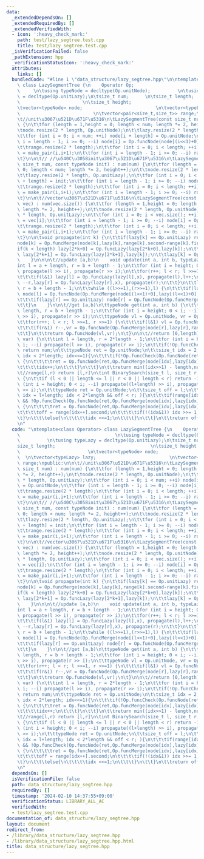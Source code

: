 ```yaml
---
data:
  _extendedDependsOn: []
  _extendedRequiredBy: []
  _extendedVerifiedWith:
  - icon: ':heavy_check_mark:'
    path: test/lazy_segtree.test.cpp
    title: test/lazy_segtree.test.cpp
  _isVerificationFailed: false
  _pathExtension: hpp
  _verificationStatusIcon: ':heavy_check_mark:'
  attributes:
    links: []
  bundledCode: "#line 1 \"data_structure/lazy_segtree.hpp\"\n\ntemplate<class Operator>\
    \ class LazySegmentTree {\n    Operator Op;                                  \
    \     \n\tusing typeNode = decltype(Op.unitNode);          \n\tusing typeLazy\
    \ = decltype(Op.unitLazy);\n\tsize_t num;      \n\tsize_t length;            \
    \                       \n\tsize_t height;                                   \n\
    \tvector<typeNode> node;                           \n\tvector<typeLazy> lazy;\
    \                           \n\tvector<pair<size_t,size_t>> range;\npublic:\n\n\
    \t//unit\u3067\u521D\u671F\u5316\n\tLazySegmentTree(const size_t num) : num(num)\
    \ {\n\t\tfor (length = 1,height = 0; length < num; length *= 2, height++);\n\t\
    \tnode.resize(2 * length, Op.unitNode);\n\t\tlazy.resize(2 * length, Op.unitLazy);\n\
    \t\tfor (int i = 0; i < num; ++i) node[i + length] = Op.unitNode;\n\t\tfor (int\
    \ i = length - 1; i >= 0; --i) node[i] = Op.funcNode(node[(i<<1)+0],node[(i<<1)+1]);\n\
    \t\trange.resize(2 * length);\n\t\tfor (int i = 0; i < length; ++i) range[i+length]\
    \ = make_pair(i,i+1);\n\t\tfor (int i = length - 1; i >= 0; --i) range[i] = make_pair(range[(i<<1)+0].first,range[(i<<1)+1].second);\n\
    \t}\n\n\t// //\u540C\u3058init\u3067\u521D\u671F\u5316\n\tLazySegmentTree(const\
    \ size_t num, const typeNode init) : num(num) {\n\t\tfor (length = 1,height =\
    \ 0; length < num; length *= 2, height++);\n\t\tnode.resize(2 * length, Op.unitNode);\n\
    \t\tlazy.resize(2 * length, Op.unitLazy);\n\t\tfor (int i = 0; i < num; ++i) node[i\
    \ + length] = init;\n\t\tfor (int i = length - 1; i >= 0; --i) node[i] = Op.funcNode(node[(i<<1)+0],node[(i<<1)+1]);\n\
    \t\trange.resize(2 * length);\n\t\tfor (int i = 0; i < length; ++i) range[i+length]\
    \ = make_pair(i,i+1);\n\t\tfor (int i = length - 1; i >= 0; --i) range[i] = make_pair(range[(i<<1)+0].first,range[(i<<1)+1].second);\n\
    \t}\n\n\t//vector\u3067\u521D\u671F\u5316\n\tLazySegmentTree(const vector<typeNode>&\
    \ vec) : num(vec.size()) {\n\t\tfor (length = 1,height = 0; length < vec.size();\
    \ length *= 2, height++);\n\t\tnode.resize(2 * length, Op.unitNode);\n\t\tlazy.resize(2\
    \ * length, Op.unitLazy);\n\t\tfor (int i = 0; i < vec.size(); ++i) node[i + length]\
    \ = vec[i];\n\t\tfor (int i = length - 1; i >= 0; --i) node[i] = Op.funcNode(node[(i<<1)+0],node[(i<<1)+1]);\n\
    \t\trange.resize(2 * length);\n\t\tfor (int i = 0; i < length; ++i) range[i+length]\
    \ = make_pair(i,i+1);\n\t\tfor (int i = length - 1; i >= 0; --i) range[i] = make_pair(range[(i<<1)+0].first,range[(i<<1)+1].second);\n\
    \t}\n\n\tvoid propagate(int k) {\n\t\tif(lazy[k] == Op.unitLazy) return;\n\t\t\
    node[k] = Op.funcMerge(node[k],lazy[k],range[k].second-range[k].first);\n\t\t\
    if(k < length) lazy[2*k+0] = Op.funcLazy(lazy[2*k+0],lazy[k]);\n\t\tif(k < length)\
    \ lazy[2*k+1] = Op.funcLazy(lazy[2*k+1],lazy[k]);\n\t\tlazy[k] = Op.unitLazy;\n\
    \    }\n\n\n\t//update [a,b)\n    void update(int a, int b, typeLazy x) {\n\t\t\
    int l = a + length, r = b + length - 1;\n\t\tfor (int i = height; 0 < i; --i)\
    \ propagate(l >> i), propagate(r >> i);\n\t\tfor(r++; l < r; l >>=1, r >>=1) {\n\
    \t\t\tif(l&1) lazy[l] = Op.funcLazy(lazy[l],x), propagate(l),l++;\n\t\t\tif(r&1)\
    \ --r,lazy[r] = Op.funcLazy(lazy[r],x), propagate(r);\n\t\t}\n\t\tl = a + length,\
    \ r = b + length - 1;\n\t\twhile ((l>>=1),(r>>=1),l) {\n\t\t\tif(lazy[l] == Op.unitLazy)\
    \ node[l] = Op.funcNode(Op.funcMerge(node[(l<<1)+0],lazy[(l<<1)+0],range[(l<<1)+0].second-range[(l<<1)+0].first),Op.funcMerge(node[(l<<1)+1],lazy[(l<<1)+1],range[(l<<1)+1].second-range[(l<<1)+1].first));\n\
    \t\t\tif(lazy[r] == Op.unitLazy) node[r] = Op.funcNode(Op.funcMerge(node[(r<<1)+0],lazy[(r<<1)+0],range[(r<<1)+0].second-range[(r<<1)+0].first),Op.funcMerge(node[(r<<1)+1],lazy[(r<<1)+1],range[(r<<1)+1].second-range[(r<<1)+1].first));\n\
    \t\t}\n    }\n\n\t//get [a,b)\n\ttypeNode get(int a, int b) {\n\t\tint l = a +\
    \ length, r = b + length - 1;\n\t\tfor (int i = height; 0 < i; --i) propagate(l\
    \ >> i), propagate(r >> i);\n\t\ttypeNode vl = Op.unitNode, vr = Op.unitNode;\n\
    \t\tfor(r++; l < r; l >>=1, r >>=1) {\n\t\t\tif(l&1) vl = Op.funcNode(vl,Op.funcMerge(node[l],lazy[l],range[l].second-range[l].first)),l++;\n\
    \t\t\tif(r&1) r--,vr = Op.funcNode(Op.funcMerge(node[r],lazy[r],range[r].second-range[r].first),vr);\n\
    \t\t}\n\t\treturn Op.funcNode(vl,vr);\n\t}\n\n\t//return [0,length]\n\tint PrefixBinarySearch(typeNode\
    \ var) {\n\t\tint l = length, r = 2*length - 1;\n\t\tfor (int i = height; 0 <\
    \ i; --i) propagate(l >> i), propagate(r >> i);\n\t\tif(!Op.funcCheck(node[1],var))\
    \ return num;\n\t\ttypeNode ret = Op.unitNode;\n\t\tsize_t idx = 2;\n\t\tfor(;\
    \ idx < 2*length; idx<<=1){\n\t\t\tif(!Op.funcCheck(Op.funcNode(ret,Op.funcMerge(node[idx],lazy[idx],range[idx].second-range[idx].first)),var))\
    \ {\n\t\t\t\tret = Op.funcNode(ret,Op.funcMerge(node[idx],lazy[idx],range[idx].second-range[idx].first));\n\
    \t\t\t\tidx++;\n\t\t\t}\n\t\t}\n\t\treturn min((idx>>1) - length,num);\n\t}\n\n\
    \t//range[l,r) return [l,r]\n\tint BinarySearch(size_t l, size_t r, typeNode var)\
    \ {\n\t\tif (l < 0 || length <= l || r < 0 || length < r) return -1;\n\t\tfor\
    \ (int i = height; 0 < i; --i) propagate((l+length) >> i), propagate((r+length-1)\
    \ >> i);\n\t\ttypeNode ret = Op.unitNode;\n\t\tsize_t off = l;\n\t\tfor(size_t\
    \ idx = l+length; idx < 2*length && off < r; ){\n\t\t\tif(range[idx].second<=r\
    \ && !Op.funcCheck(Op.funcNode(ret,Op.funcMerge(node[idx],lazy[idx],range[idx].second-range[idx].first)),var))\
    \ {\n\t\t\t\tret = Op.funcNode(ret,Op.funcMerge(node[idx],lazy[idx],range[idx].second-range[idx].first));\n\
    \t\t\t\toff = range[idx++].second;\n\t\t\t\tif(!(idx&1)) idx >>= 1;\t\t\t\n\t\t\
    \t}\n\t\t\telse{\n\t\t\t\tidx <<=1;\n\t\t\t}\n\t\t}\n\t\treturn off;\n\t}\n};\n\
    \n"
  code: "\ntemplate<class Operator> class LazySegmentTree {\n    Operator Op;    \
    \                                   \n\tusing typeNode = decltype(Op.unitNode);\
    \          \n\tusing typeLazy = decltype(Op.unitLazy);\n\tsize_t num;      \n\t\
    size_t length;                                   \n\tsize_t height;          \
    \                         \n\tvector<typeNode> node;                         \
    \  \n\tvector<typeLazy> lazy;                           \n\tvector<pair<size_t,size_t>>\
    \ range;\npublic:\n\n\t//unit\u3067\u521D\u671F\u5316\n\tLazySegmentTree(const\
    \ size_t num) : num(num) {\n\t\tfor (length = 1,height = 0; length < num; length\
    \ *= 2, height++);\n\t\tnode.resize(2 * length, Op.unitNode);\n\t\tlazy.resize(2\
    \ * length, Op.unitLazy);\n\t\tfor (int i = 0; i < num; ++i) node[i + length]\
    \ = Op.unitNode;\n\t\tfor (int i = length - 1; i >= 0; --i) node[i] = Op.funcNode(node[(i<<1)+0],node[(i<<1)+1]);\n\
    \t\trange.resize(2 * length);\n\t\tfor (int i = 0; i < length; ++i) range[i+length]\
    \ = make_pair(i,i+1);\n\t\tfor (int i = length - 1; i >= 0; --i) range[i] = make_pair(range[(i<<1)+0].first,range[(i<<1)+1].second);\n\
    \t}\n\n\t// //\u540C\u3058init\u3067\u521D\u671F\u5316\n\tLazySegmentTree(const\
    \ size_t num, const typeNode init) : num(num) {\n\t\tfor (length = 1,height =\
    \ 0; length < num; length *= 2, height++);\n\t\tnode.resize(2 * length, Op.unitNode);\n\
    \t\tlazy.resize(2 * length, Op.unitLazy);\n\t\tfor (int i = 0; i < num; ++i) node[i\
    \ + length] = init;\n\t\tfor (int i = length - 1; i >= 0; --i) node[i] = Op.funcNode(node[(i<<1)+0],node[(i<<1)+1]);\n\
    \t\trange.resize(2 * length);\n\t\tfor (int i = 0; i < length; ++i) range[i+length]\
    \ = make_pair(i,i+1);\n\t\tfor (int i = length - 1; i >= 0; --i) range[i] = make_pair(range[(i<<1)+0].first,range[(i<<1)+1].second);\n\
    \t}\n\n\t//vector\u3067\u521D\u671F\u5316\n\tLazySegmentTree(const vector<typeNode>&\
    \ vec) : num(vec.size()) {\n\t\tfor (length = 1,height = 0; length < vec.size();\
    \ length *= 2, height++);\n\t\tnode.resize(2 * length, Op.unitNode);\n\t\tlazy.resize(2\
    \ * length, Op.unitLazy);\n\t\tfor (int i = 0; i < vec.size(); ++i) node[i + length]\
    \ = vec[i];\n\t\tfor (int i = length - 1; i >= 0; --i) node[i] = Op.funcNode(node[(i<<1)+0],node[(i<<1)+1]);\n\
    \t\trange.resize(2 * length);\n\t\tfor (int i = 0; i < length; ++i) range[i+length]\
    \ = make_pair(i,i+1);\n\t\tfor (int i = length - 1; i >= 0; --i) range[i] = make_pair(range[(i<<1)+0].first,range[(i<<1)+1].second);\n\
    \t}\n\n\tvoid propagate(int k) {\n\t\tif(lazy[k] == Op.unitLazy) return;\n\t\t\
    node[k] = Op.funcMerge(node[k],lazy[k],range[k].second-range[k].first);\n\t\t\
    if(k < length) lazy[2*k+0] = Op.funcLazy(lazy[2*k+0],lazy[k]);\n\t\tif(k < length)\
    \ lazy[2*k+1] = Op.funcLazy(lazy[2*k+1],lazy[k]);\n\t\tlazy[k] = Op.unitLazy;\n\
    \    }\n\n\n\t//update [a,b)\n    void update(int a, int b, typeLazy x) {\n\t\t\
    int l = a + length, r = b + length - 1;\n\t\tfor (int i = height; 0 < i; --i)\
    \ propagate(l >> i), propagate(r >> i);\n\t\tfor(r++; l < r; l >>=1, r >>=1) {\n\
    \t\t\tif(l&1) lazy[l] = Op.funcLazy(lazy[l],x), propagate(l),l++;\n\t\t\tif(r&1)\
    \ --r,lazy[r] = Op.funcLazy(lazy[r],x), propagate(r);\n\t\t}\n\t\tl = a + length,\
    \ r = b + length - 1;\n\t\twhile ((l>>=1),(r>>=1),l) {\n\t\t\tif(lazy[l] == Op.unitLazy)\
    \ node[l] = Op.funcNode(Op.funcMerge(node[(l<<1)+0],lazy[(l<<1)+0],range[(l<<1)+0].second-range[(l<<1)+0].first),Op.funcMerge(node[(l<<1)+1],lazy[(l<<1)+1],range[(l<<1)+1].second-range[(l<<1)+1].first));\n\
    \t\t\tif(lazy[r] == Op.unitLazy) node[r] = Op.funcNode(Op.funcMerge(node[(r<<1)+0],lazy[(r<<1)+0],range[(r<<1)+0].second-range[(r<<1)+0].first),Op.funcMerge(node[(r<<1)+1],lazy[(r<<1)+1],range[(r<<1)+1].second-range[(r<<1)+1].first));\n\
    \t\t}\n    }\n\n\t//get [a,b)\n\ttypeNode get(int a, int b) {\n\t\tint l = a +\
    \ length, r = b + length - 1;\n\t\tfor (int i = height; 0 < i; --i) propagate(l\
    \ >> i), propagate(r >> i);\n\t\ttypeNode vl = Op.unitNode, vr = Op.unitNode;\n\
    \t\tfor(r++; l < r; l >>=1, r >>=1) {\n\t\t\tif(l&1) vl = Op.funcNode(vl,Op.funcMerge(node[l],lazy[l],range[l].second-range[l].first)),l++;\n\
    \t\t\tif(r&1) r--,vr = Op.funcNode(Op.funcMerge(node[r],lazy[r],range[r].second-range[r].first),vr);\n\
    \t\t}\n\t\treturn Op.funcNode(vl,vr);\n\t}\n\n\t//return [0,length]\n\tint PrefixBinarySearch(typeNode\
    \ var) {\n\t\tint l = length, r = 2*length - 1;\n\t\tfor (int i = height; 0 <\
    \ i; --i) propagate(l >> i), propagate(r >> i);\n\t\tif(!Op.funcCheck(node[1],var))\
    \ return num;\n\t\ttypeNode ret = Op.unitNode;\n\t\tsize_t idx = 2;\n\t\tfor(;\
    \ idx < 2*length; idx<<=1){\n\t\t\tif(!Op.funcCheck(Op.funcNode(ret,Op.funcMerge(node[idx],lazy[idx],range[idx].second-range[idx].first)),var))\
    \ {\n\t\t\t\tret = Op.funcNode(ret,Op.funcMerge(node[idx],lazy[idx],range[idx].second-range[idx].first));\n\
    \t\t\t\tidx++;\n\t\t\t}\n\t\t}\n\t\treturn min((idx>>1) - length,num);\n\t}\n\n\
    \t//range[l,r) return [l,r]\n\tint BinarySearch(size_t l, size_t r, typeNode var)\
    \ {\n\t\tif (l < 0 || length <= l || r < 0 || length < r) return -1;\n\t\tfor\
    \ (int i = height; 0 < i; --i) propagate((l+length) >> i), propagate((r+length-1)\
    \ >> i);\n\t\ttypeNode ret = Op.unitNode;\n\t\tsize_t off = l;\n\t\tfor(size_t\
    \ idx = l+length; idx < 2*length && off < r; ){\n\t\t\tif(range[idx].second<=r\
    \ && !Op.funcCheck(Op.funcNode(ret,Op.funcMerge(node[idx],lazy[idx],range[idx].second-range[idx].first)),var))\
    \ {\n\t\t\t\tret = Op.funcNode(ret,Op.funcMerge(node[idx],lazy[idx],range[idx].second-range[idx].first));\n\
    \t\t\t\toff = range[idx++].second;\n\t\t\t\tif(!(idx&1)) idx >>= 1;\t\t\t\n\t\t\
    \t}\n\t\t\telse{\n\t\t\t\tidx <<=1;\n\t\t\t}\n\t\t}\n\t\treturn off;\n\t}\n};\n\
    \n"
  dependsOn: []
  isVerificationFile: false
  path: data_structure/lazy_segtree.hpp
  requiredBy: []
  timestamp: '2024-02-10 14:37:55+09:00'
  verificationStatus: LIBRARY_ALL_AC
  verifiedWith:
  - test/lazy_segtree.test.cpp
documentation_of: data_structure/lazy_segtree.hpp
layout: document
redirect_from:
- /library/data_structure/lazy_segtree.hpp
- /library/data_structure/lazy_segtree.hpp.html
title: data_structure/lazy_segtree.hpp
---
```

